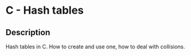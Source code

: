 # C - Hash tables

## Description
Hash tables in C. How to create and use one, how to deal with collisions.
